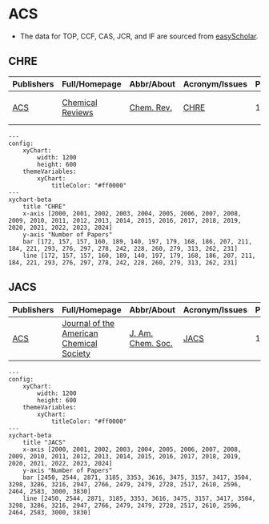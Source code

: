 # ACS

- The data for TOP, CCF, CAS, JCR, and IF are sourced from [easyScholar](https://www.easyscholar.cc/).

## CHRE

|Publishers|Full/Homepage|Abbr/About|Acronym/Issues|Period/DBLP|Top/Early|CCF|CAS|JCR|IF|Keywords/Google|
|-         |-            |-         |-             |-          |-        |-  |-  |-  |- |-              |
|[ACS](https://www.acs.org/)|[Chemical Reviews](https://pubs.acs.org/journal/chreay)|[Chem. Rev.](https://pubs.acs.org/page/chreay/about.html)|[CHRE](https://pubs.acs.org/loi/chreay)|1924 -|True||1|Q1|67.5|[Chemical Reviews](https://www.google.com/search?q=Chemical+Reviews); [Chemistry](https://www.google.com/search?q=Chemistry)|

```mermaid
---
config:
    xyChart:
        width: 1200
        height: 600
    themeVariables:
        xyChart:
            titleColor: "#ff0000"
---
xychart-beta
    title "CHRE"
    x-axis [2000, 2001, 2002, 2003, 2004, 2005, 2006, 2007, 2008, 2009, 2010, 2011, 2012, 2013, 2014, 2015, 2016, 2017, 2018, 2019, 2020, 2021, 2022, 2023, 2024]
    y-axis "Number of Papers"
    bar [172, 157, 157, 160, 189, 140, 197, 179, 168, 186, 207, 211, 184, 221, 293, 276, 297, 278, 242, 228, 260, 279, 313, 262, 231]
    line [172, 157, 157, 160, 189, 140, 197, 179, 168, 186, 207, 211, 184, 221, 293, 276, 297, 278, 242, 228, 260, 279, 313, 262, 231]
```

## JACS

|Publishers|Full/Homepage|Abbr/About|Acronym/Issues|Period/DBLP|Top/Early|CCF|CAS|JCR|IF|Keywords/Google|
|-         |-            |-         |-             |-          |-        |-  |-  |-  |- |-              |
|[ACS](https://www.acs.org/)|[Journal of the American Chemical Society](https://pubs.acs.org/journal/jacsat)|[J. Am. Chem. Soc.](https://pubs.acs.org/page/jacsat/about.html)|[JACS](https://pubs.acs.org/loi/jacsat)|1879 -|True||1|Q1|15.5|[Chemistry](https://www.google.com/search?q=Chemistry)|

```mermaid
---
config:
    xyChart:
        width: 1200
        height: 600
    themeVariables:
        xyChart:
            titleColor: "#ff0000"
---
xychart-beta
    title "JACS"
    x-axis [2000, 2001, 2002, 2003, 2004, 2005, 2006, 2007, 2008, 2009, 2010, 2011, 2012, 2013, 2014, 2015, 2016, 2017, 2018, 2019, 2020, 2021, 2022, 2023, 2024]
    y-axis "Number of Papers"
    bar [2450, 2544, 2871, 3185, 3353, 3616, 3475, 3157, 3417, 3504, 3298, 3286, 3216, 2947, 2766, 2479, 2479, 2728, 2517, 2610, 2596, 2464, 2583, 3000, 3830]
    line [2450, 2544, 2871, 3185, 3353, 3616, 3475, 3157, 3417, 3504, 3298, 3286, 3216, 2947, 2766, 2479, 2479, 2728, 2517, 2610, 2596, 2464, 2583, 3000, 3830]
```

